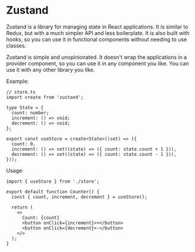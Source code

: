 # Zustand
Zustand is a library for managing state in React applications. It is similar to Redux, but with a much simpler API and less boilerplate. It is also built with hooks, so you can use it in functional components without needing to use classes.

Zustand is simple and unopinionated. It doesn't wrap the applications in a provider component, so you can use it in any component you like. You can use it with any other library you like.

Example:

```tsx
// store.ts
import create from 'zustand';

type State = {
  count: number;
  increment: () => void;
  decrement: () => void;
};

export const useStore = create<State>((set) => ({
  count: 0,
  increment: () => set((state) => ({ count: state.count + 1 })),
  decrement: () => set((state) => ({ count: state.count - 1 })),
}));
```
Usage:

```tsx
import { useStore } from './store';

export default function Counter() {
  const { count, increment, decrement } = useStore();

  return (
    <>
      Count: {count}
      <button onClick={increment}>+</button>
      <button onClick={decrement}>-</button>
    </>
  );
}
```
